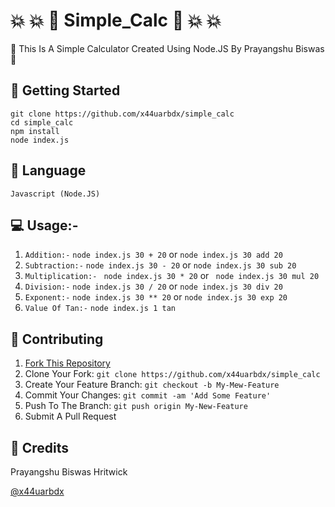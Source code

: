# :collision: :collision: :star2: Simple_Calc :star2: :collision: :collision:

:iphone: This Is A Simple Calculator Created Using Node.JS By Prayangshu Biswas :iphone:

## 🚀 Getting Started

```
git clone https://github.com/x44uarbdx/simple_calc
cd simple_calc
npm install
node index.js
```

## 📓 Language
` Javascript (Node.JS) ` 


## :computer: Usage:- 

1. ```Addition:-```  ```node index.js 30 + 20``` or ```node index.js 30 add 20```  
2. ```Subtraction:-```  ```node index.js 30 - 20```  or ```node index.js 30 sub 20``` 
3. ```Multiplication:-```  ``` node index.js 30 * 20```  or ``` node index.js 30 mul 20``` 
4. ```Division:-```  ```node index.js 30 / 20```  or ```node index.js 30 div 20``` 
5. ```Exponent:-```  ```node index.js 30 ** 20```  or ```node index.js 30 exp 20``` 
6. ```Value Of Tan:-```  ```node index.js 1 tan```

## 🤝 Contributing

1. [Fork This Repository](https://github.com/x44uarbdx/simple_calc/fork)
2. Clone Your Fork: `git clone https://github.com/x44uarbdx/simple_calc`
3. Create Your Feature Branch: `git checkout -b My-Mew-Feature`
4. Commit Your Changes: `git commit -am 'Add Some Feature'`
5. Push To The Branch: `git push origin My-New-Feature`
6. Submit A Pull Request

## 📝 Credits

 Prayangshu Biswas Hritwick
 
 [@x44uarbdx](https://github.com/x44uarbdx)


